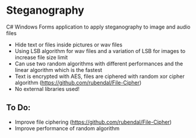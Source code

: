 # Steganography
C# Windows Forms application to apply steganography to image and audio files

* Hide text or files inside pictures or wav files
* Using LSB algorithm for wav files and a variation of LSB for images to increase file size limit
* Can use two random algorithms with different performances and the linear algorithm which is the fastest
* Text is encrypted with AES, files are ciphered with random xor cipher algorithm (https://github.com/rubendal/File-Cipher)
* No external libraries used!

## To Do:

* Improve file ciphering (https://github.com/rubendal/File-Cipher)
* Improve performance of random algorithm
